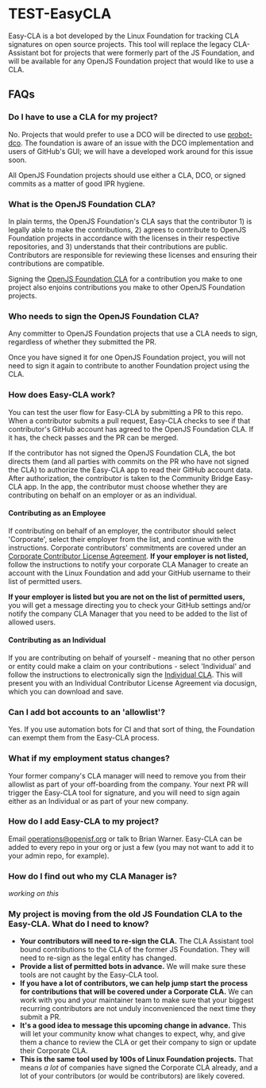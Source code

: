 # TEST-EasyCLA
Easy-CLA is a bot developed by the Linux Foundation for tracking CLA signatures on open source projects. This tool will replace the legacy CLA-Assistant bot for projects that were formerly part of the JS Foundation, and will be available for any OpenJS Foundation project that would like to use a CLA.

## FAQs

### Do I have to use a CLA for my project?
No. Projects that would prefer to use a DCO will be directed to use [probot-dco](https://github.com/probot/dco). The foundation is aware of an issue with the DCO implementation and users of GitHub's GUI; we will have a developed work around for this issue soon. 

All OpenJS Foundation projects should use either a CLA, DCO, or signed commits as a matter of good IPR hygiene.

### What is the OpenJS Foundation CLA?
In plain terms, the OpenJS Foundation's CLA says that the contributor 1) is legally able to make the contributions, 2) agrees to contribute to OpenJS Foundation projects in accordance with the licenses in their respective repositories, and 3) understands that their contributions are public. Contributors are responsible for reviewing these licenses and ensuring their contributions are compatible. 

Signing the [OpenJS Foundation CLA](https://openjsf.org/about/the-openjs-foundation-cla/) for a contribution you make to one project also enjoins contributions you make to other OpenJS Foundation projects. 

### Who needs to sign the OpenJS Foundation CLA?
Any committer to OpenJS Foundation projects that use a CLA needs to sign, regardless of whether they submitted the PR.

Once you have signed it for one OpenJS Foundation project, you will not need to sign it again to contribute to another Foundation project using the CLA.

### How does Easy-CLA work?
You can test the user flow for Easy-CLA by submitting a PR to this repo. When a contributor submits a pull request, Easy-CLA checks to see if that contributor's GitHub account has agreed to the OpenJS Foundation CLA. If it has, the check passes and the PR can be merged.

If the contributor has not signed the OpenJS Foundation CLA, the bot directs them (and all parties with commits on the PR who have not signed the CLA) to authorize the Easy-CLA app to read their GitHub account data. After authorization, the contributor is taken to the Community Bridge Easy-CLA app. In the app, the contributor must choose whether they are contributing on behalf on an employer or as an individual.

#### Contributing as an Employee
If contributing on behalf of an employer, the contributor should select 'Corporate', select their employer from the list, and continue with the instructions. Corporate contributors' commitments are covered under an [Corporate Contributor License Agreement](https://openjsf.org/wp-content/uploads/sites/84/2020/01/OpenJS-Foundation-Corporate-CLA-2019-12-13.pdf). **If your employer is not listed,** follow the instructions to notify your corporate CLA Manager to create an account with the Linux Foundation and add your GitHub username to their list of permitted users. 

**If your employer is listed but you are not on the list of permitted users,** you will get a message directing you to check your GitHub settings and/or notify the company CLA Manager that you need to be added to the list of allowed users.  

#### Contributing as an Individual
If you are contributing on behalf of yourself - meaning that no other person or entity could make a claim on your contributions - select 'Individual' and follow the instructions to electronically sign the [Individual CLA](https://individual-cla.openjsf.org). This will present you with an Individual Contributor License Agreement via docusign, which you can download and save.

### Can I add bot accounts to an 'allowlist'?
Yes. If you use automation bots for CI and that sort of thing, the Foundation can exempt them from the Easy-CLA process.

### What if my employment status changes?

Your former company's CLA manager will need to remove you from their allowlist as part of your off-boarding from the company. Your next PR will trigger the Easy-CLA tool for signature, and you will need to sign again either as an Individual or as part of your new company.

### How do I add Easy-CLA to my project?

Email operations@openjsf.org or talk to Brian Warner. Easy-CLA can be added to every repo in your org or just a few (you may not want to add it to your admin repo, for example).

### How do I find out who my CLA Manager is?
_working on this_

### My project is moving from the old JS Foundation CLA to the Easy-CLA. What do I need to know?

* **Your contributors will need to re-sign the CLA.** The CLA Assistant tool bound contributions to the CLA of the former JS Foundation. They will need to re-sign as the legal entity has changed.
* **Provide a list of permitted bots in advance.** We will make sure these tools are not caught by the Easy-CLA tool.
* **If you have a lot of contributors, we can help jump start the process for contributions that will be covered under a Corporate CLA.** We can work with you and your maintainer team to make sure that your biggest recurring contributors are not unduly inconvenienced the next time they submit a PR.
* **It's a good idea to message this upcoming change in advance.** This will let your community know what changes to expect, why, and give them a chance to review the CLA or get their company to sign or update their Corporate CLA. 
* **This is the same tool used by 100s of Linux Foundation projects.** That means _a lot_ of companies have signed the Corporate CLA already, and a lot of your contributors (or would be contributors) are likely covered. 
